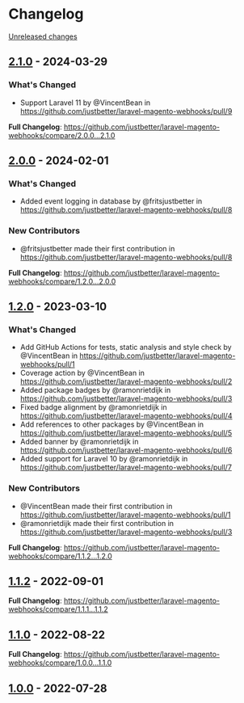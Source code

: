 # Changelog 

[Unreleased changes](https://github.com/justbetter/laravel-magento-webhooks/compare/2.1.0...main)
## [2.1.0](https://github.com/justbetter/laravel-magento-webhooks/releases/tag/2.1.0) - 2024-03-29

### What's Changed
* Support Laravel 11 by @VincentBean in https://github.com/justbetter/laravel-magento-webhooks/pull/9


**Full Changelog**: https://github.com/justbetter/laravel-magento-webhooks/compare/2.0.0...2.1.0

## [2.0.0](https://github.com/justbetter/laravel-magento-webhooks/releases/tag/2.0.0) - 2024-02-01

### What's Changed
* Added event logging in database by @fritsjustbetter in https://github.com/justbetter/laravel-magento-webhooks/pull/8

### New Contributors
* @fritsjustbetter made their first contribution in https://github.com/justbetter/laravel-magento-webhooks/pull/8

**Full Changelog**: https://github.com/justbetter/laravel-magento-webhooks/compare/1.2.0...2.0.0

## [1.2.0](https://github.com/justbetter/laravel-magento-webhooks/releases/tag/1.2.0) - 2023-03-10

### What's Changed
* Add GitHub Actions for tests, static analysis and style check by @VincentBean in https://github.com/justbetter/laravel-magento-webhooks/pull/1
* Coverage action by @VincentBean in https://github.com/justbetter/laravel-magento-webhooks/pull/2
* Added package badges by @ramonrietdijk in https://github.com/justbetter/laravel-magento-webhooks/pull/3
* Fixed badge alignment by @ramonrietdijk in https://github.com/justbetter/laravel-magento-webhooks/pull/4
* Add references to other packages by @VincentBean in https://github.com/justbetter/laravel-magento-webhooks/pull/5
* Added banner by @ramonrietdijk in https://github.com/justbetter/laravel-magento-webhooks/pull/6
* Added support for Laravel 10 by @ramonrietdijk in https://github.com/justbetter/laravel-magento-webhooks/pull/7

### New Contributors
* @VincentBean made their first contribution in https://github.com/justbetter/laravel-magento-webhooks/pull/1
* @ramonrietdijk made their first contribution in https://github.com/justbetter/laravel-magento-webhooks/pull/3

**Full Changelog**: https://github.com/justbetter/laravel-magento-webhooks/compare/1.1.2...1.2.0

## [1.1.2](https://github.com/justbetter/laravel-magento-webhooks/releases/tag/1.1.2) - 2022-09-01

**Full Changelog**: https://github.com/justbetter/laravel-magento-webhooks/compare/1.1.1...1.1.2

## [1.1.0](https://github.com/justbetter/laravel-magento-webhooks/releases/tag/1.1.0) - 2022-08-22

**Full Changelog**: https://github.com/justbetter/laravel-magento-webhooks/compare/1.0.0...1.1.0

## [1.0.0](https://github.com/justbetter/laravel-magento-webhooks/releases/tag/1.0.0) - 2022-07-28



